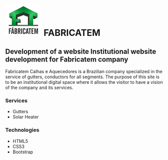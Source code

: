 # ![logo](https://github.com/FelipeFontouraBr/Fabricatem/blob/master/Web-Fabricatem/_img/logotip.jpg) FABRICATEM 
## Development of a website Institutional website development for Fabricatem company
Fabricatem Calhas e Aquecedores is a Brazilian company specialized in the service of gutters, conductors for all segments.
The purpose of this site is to be an institutional digital space where it allows the visitor to have a vision of the company and its services.

### Services

- Gutters
- Solar Heater

### Technologies

- HTML5
- CSS3
- Bootstrap
